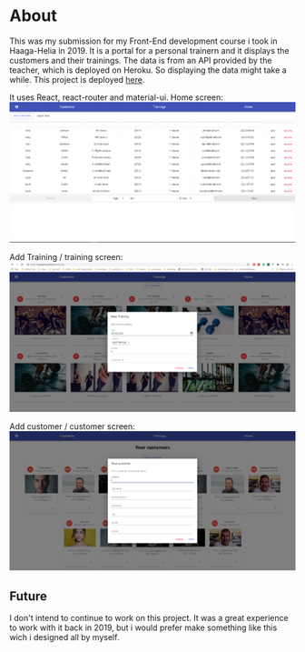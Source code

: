 # About
This was my submission for my Front-End development course i took in Haaga-Helia in 2019. It is a portal for a personal trainern and it displays the customers and their trainings. The data is from an API provided by the teacher, which is deployed on Heroku. So displaying the data might take a while. This project is deployed [here](https://maquarius.github.io/customers).

It uses React, react-router and material-ui.
Home screen:
![homescreen](https://github.com/maquarius/fitnessScheduler/blob/master/src/assets/customerTable.PNG)

Add Training / training screen:
![Training screen](https://github.com/maquarius/fitnessScheduler/blob/master/src/assets/addTrainingModal.PNG)

Add customer / customer screen:
![Customer screen](https://github.com/maquarius/fitnessScheduler/blob/master/src/assets/customerCardsPNG.PNG)

## Future
I don't intend to continue to work on this project. It was a great experience to work with it back in 2019, but i would prefer make something like this wich i designed all by myself.
